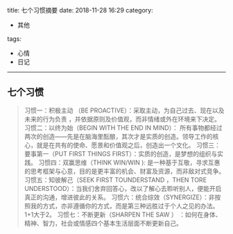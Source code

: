 title: 七个习惯摘要
date: 2018-11-28 16:29
category:

- 其他

tags:

- 心情
- 日记

------

## 七个习惯
>习惯一：积极主动 （BE  PROACTIVE）：采取主动，为自己过去、现在以及未来的行为负责 ，并依据原则及价值观，而非情绪或外在环境来下决定。
>习惯二：以终为始（BEGIN WITH THE END IN MIND）： 所有事物都经过两次的创造——先是在脑海里酝酿，其次才是实质的创造。领导工作的核心，就是在共有的使命、愿景和价值观之后，创造出一个文化。
>习惯三：要事第一（PUT FIRST THINGS FIRST）：实质的创造，是梦想的组织与实践。
>习惯四：双赢思维（THINK WIN/WIN ): 是一种基于互敬，寻求互惠的思考框架与心意，目的是更丰富的机会、财富及资源，而非敌对式竞争。
>习惯五：知彼解己（SEEK FIRST TOUNDERSTAND ，THEN  TORE  UNDERSTOOD）：当我们舍弃回答心，改以了解心去聆听别人，便能开启真正的沟通，增进彼此的关系。
>习惯六：统合综效（SYNERGIZE）：非按照我的方式，亦非遵循你的方式，而是第三种远胜过于个人之见的办法。1+1大于2。
>习惯七：不断更新（SHARPEN  THE SAW ） ：如何在身体、精神、智力，社会或情感四个基本生活层面不断更新自己。
